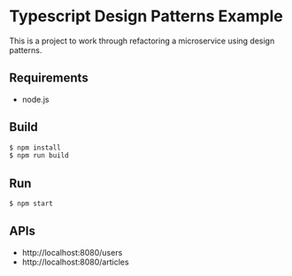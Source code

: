 # Typescript Design Patterns Example

This is a project to work through refactoring a microservice using design patterns.

## Requirements

- node.js

## Build

```bash
$ npm install
$ npm run build
```

## Run

```bash
$ npm start
```

## APIs

- http://localhost:8080/users
- http://localhost:8080/articles
